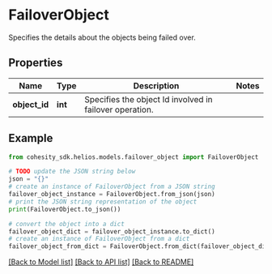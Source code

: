 # FailoverObject

Specifies the details about the objects being failed over.

## Properties

Name | Type | Description | Notes
------------ | ------------- | ------------- | -------------
**object_id** | **int** | Specifies the object Id involved in failover operation. | 

## Example

```python
from cohesity_sdk.helios.models.failover_object import FailoverObject

# TODO update the JSON string below
json = "{}"
# create an instance of FailoverObject from a JSON string
failover_object_instance = FailoverObject.from_json(json)
# print the JSON string representation of the object
print(FailoverObject.to_json())

# convert the object into a dict
failover_object_dict = failover_object_instance.to_dict()
# create an instance of FailoverObject from a dict
failover_object_from_dict = FailoverObject.from_dict(failover_object_dict)
```
[[Back to Model list]](../README.md#documentation-for-models) [[Back to API list]](../README.md#documentation-for-api-endpoints) [[Back to README]](../README.md)


